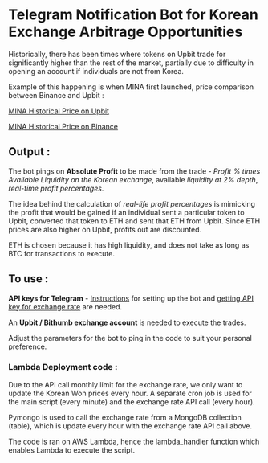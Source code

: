 # Telegram Notification Bot for Korean Exchange Arbitrage Opportunities

Historically, there has been times where tokens on Upbit trade for significantly higher than the rest of the market, partially due to difficulty in opening an account if individuals are not from Korea. 

Example of this happening is when MINA first launched, price comparison between Binance and Upbit : 

[MINA Historical Price on Upbit](https://www.binance.com/en/price/mina)

[MINA Historical Price on Binance](https://upbit.com/exchange?code=CRIX.UPBIT.KRW-MINA)


## Output : 

The bot pings on **Absolute Profit** to be made from the trade - *Profit % times Available Liquidity on the Korean exchange*, available *liquidity at 2% depth*, *real-time profit percentages*. 

The idea behind the calculation of *real-life profit percentages* is mimicking the profit that would be gained if an individual sent a particular token to Upbit, converted that token to ETH and sent that ETH from Upbit. Since ETH prices are also higher on Upbit, profits out are discounted. 

ETH is chosen because it has high liquidity, and does not take as long as BTC for transactions to execute. 

## To use : 

**API keys for Telegram** - [Instructions](https://core.telegram.org/bots/api) for setting up the bot and [getting API key for exchange rate](https://exchangeratesapi.io/) are needed.

An **Upbit / Bithumb exchange account** is needed to execute the trades. 

Adjust the parameters for the bot to ping in the code to suit your personal preference. 


### Lambda Deployment code : 

Due to the API call monthly limit for the exchange rate, we only want to update the Korean Won prices every hour. A separate cron job is used for the main script (every minute) and the exchange rate API call (every hour). 

Pymongo is used to call the exchange rate from a MongoDB collection (table), which is update every hour with the exchange rate API call above. 

The code is ran on AWS Lambda, hence the lambda_handler function which enables Lambda to execute the script. 





